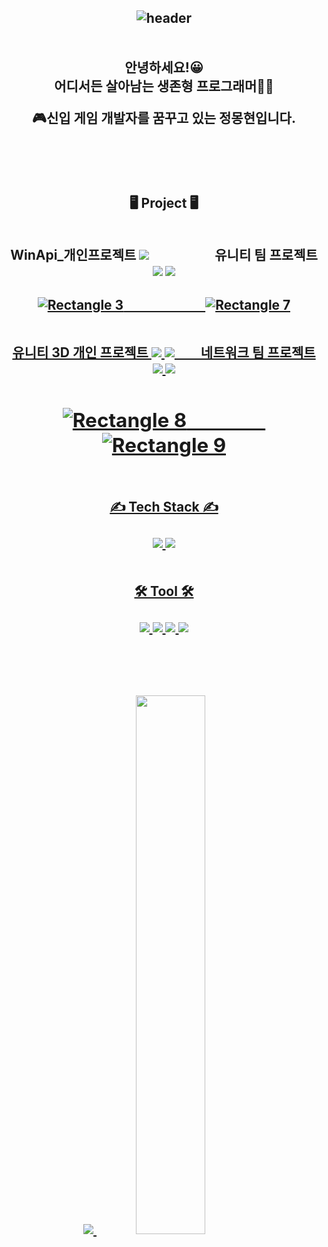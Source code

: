 <h2 align="center">

  ![header](https://capsule-render.vercel.app/api?type=rect&color=000000&height=150&section=header&text=Welcom%20to%20MONGNOM%20GitHub👋&fontColor=ffffff&fontSize=40&animation=fadeIn&fontAlignY=55)
<br/> <br/> <br/>
안녕하세요!😀   
어디서든 살아남는 생존형 프로그래머👨‍💻 

🎮신입 게임 개발자를 꿈꾸고 있는 정몽현입니다.

<br/><br/>

<h2 align="center">
 🖥 Project 🖥 <br/><br/>
</h>

<div align="center">


 WinApi_개인프로젝트 <img src="https://img.shields.io/badge/cplusplus-00599C?style=flat-square&logo=cplusplus&logoColor=white"/>　　　　　유니티 팀 프로젝트 <img src="https://img.shields.io/badge/unity-222222?style=flat-square&logo=unity&logoColor=white"/>   <img src="https://img.shields.io/badge/csharp-512BD4?style=flat-square&logo=csharp&logoColor=white" /> <br/><br/>
<a href="https://github.com/MONGNOM/WinAPI2D_Kirby">![Rectangle 3](https://github.com/MONGNOM/MONGNOM/assets/115628239/4602de68-86e2-4355-bc1a-c2cc7bc58e4a)　　　　　　
<a href="https://github.com/MONGNOM/Enjoy_RPG">![Rectangle 7](https://github.com/MONGNOM/MONGNOM/assets/115628239/5a0c0000-0f74-4a01-9cd4-87774a6b33de)<br/><br/>

유니티 3D 개인 프로젝트 <img src="https://img.shields.io/badge/unity-222222?style=flat-square&logo=unity&logoColor=white"/>   <img src="https://img.shields.io/badge/csharp-512BD4?style=flat-square&logo=csharp&logoColor=white" />　　네트워크 팀 프로젝트 <img src="https://img.shields.io/badge/unity-222222?style=flat-square&logo=unity&logoColor=white"/>   <img src="https://img.shields.io/badge/csharp-512BD4?style=flat-square&logo=csharp&logoColor=white" /> <br/>

<a href="https://github.com/MONGNOM/Unity3DProject">![Rectangle 8](https://github.com/MONGNOM/MONGNOM/assets/115628239/040a7cac-c9e0-4bb2-8895-695f7ebced3f)　　　　
<a href="https://github.com/MONGNOM/NetworkProject">![Rectangle 9](https://github.com/MONGNOM/MONGNOM/assets/115628239/19ab6d48-eb2b-4afc-8c9b-6f5951a91d56)<br/><br/>
-----------

✍ Tech Stack ✍<br/><br/>
<img src="https://img.shields.io/badge/cplusplus-00599C?style=flat-square&logo=cplusplus&logoColor=white"/> <img src="https://img.shields.io/badge/csharp-512BD4?style=flat-square&logo=csharp&logoColor=white" />
<br/> <br/> <br/>
 🛠 Tool 🛠<br/><br/>
<img src="https://img.shields.io/badge/visualstudio-5C2D91?style=flat-square&logo=visualstudio&logoColor=white"/>  <img src="https://img.shields.io/badge/unity-222222?style=flat-square&logo=unity&logoColor=white"/>  <img src="https://img.shields.io/badge/github-181717?style=flat-square&logo=github&logoColor=white"/>  <img src="https://img.shields.io/badge/figma-F24E1E?style=flat-square&logo=figma&logoColor=white"/>

<br/> <br/> <br/>
<a href="s">
  <img src="https://github-readme-stats.vercel.app/api/top-langs/?username=MONGNOM&exclude_repo=dkssud8150.github.io&layout=compact&theme=tokyonight" />
</a>
<a href="s">
  <img src="https://github-readme-stats.vercel.app/api?username=MONGNOM&theme=tokyonight&show_icons=true" width="47%" />
</a>
<!--

**MONGNOM/MONGNOM** is a ✨ _special_ ✨ repository because its `README.md` (this file) appears on your GitHub profile.

Here are some ideas to get you started:

- 🔭 I’m currently working on ...
- 🌱 I’m currently learning ...
- 👯 I’m looking to collaborate on ...
- 🤔 I’m looking for help with ...
- 💬 Ask me about ...
- 📫 How to reach me: ...
- 😄 Pronouns: ...
- ⚡ Fun fact: ...
-->
